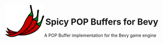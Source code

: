 <img align="left" src="assets/spicy_logo.svg" width="128">
<h1 align="center">
    Spicy POP Buffers for Bevy
</h1>

A POP Buffer implementation for the Bevy game engine

